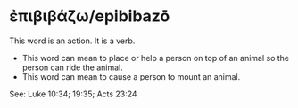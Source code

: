 # ἐπιβιβάζω/epibibazō
This word is an action. It is a verb.
* This word can mean to place or help a person on top of an animal so the person can ride the animal.
* This word can mean to cause a person to mount an animal.

See: Luke 10:34; 19:35; Acts 23:24
